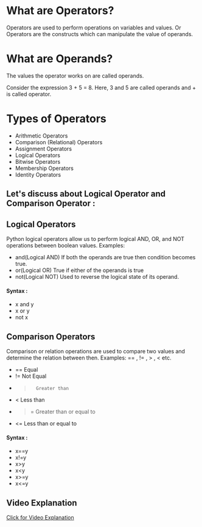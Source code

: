 # What are Operators?

Operators are used to perform operations on variables and values.
Or
Operators are the constructs which can manipulate the value of operands.

# What are Operands?
The values the operator works on are called operands.

Consider the expression 3 + 5 = 8. Here, 3 and 5 are called operands and + is called operator.

# Types of Operators
- Arithmetic Operators
- Comparison (Relational) Operators
- Assignment Operators
- Logical Operators
- Bitwise Operators
- Membership Operators
- Identity Operators

## Let's discuss about Logical Operator and Comparison Operator :

## Logical Operators

Python logical operators allow us to perform logical AND, OR, and NOT operations between boolean values.
Examples:
- and(Logical AND)    If both the operands are true then condition becomes true.           
- or(Logical OR)      True if either of the operands is true
- not(Logical NOT)    Used to reverse the logical state of its operand.

#### Syntax :
- x and y
- x or y
- not x

## Comparison Operators

Comparison or relation operations are used to compare two values and determine the relation between then.
Examples: == , != , > , <  etc.
-  ==      Equal
-  !=      Not Equal
-  >       Greater than
-  <       Less than
-  >=      Greater than or equal to
-  <=      Less than or equal to

#### Syntax :
- x==y
- x!=y
- x>y
- x<y
- x>=y
- x<=y
      

## Video Explanation 
[Click for Video Explanation](https://drive.google.com/file/d/1YeH94HjKE56swgANcBlaOYHFmh4NCabc/view?usp=sharing)
